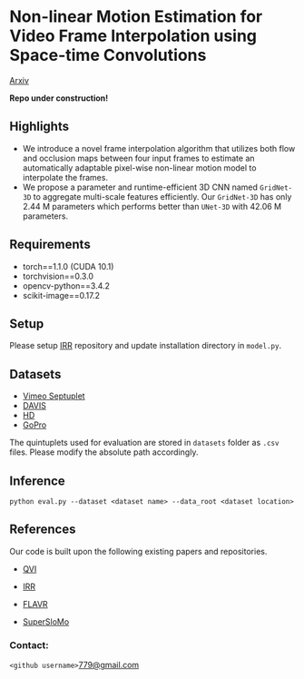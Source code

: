 # Non-linear Motion Estimation for Video Frame Interpolation using Space-time Convolutions

[Arxiv](https://arxiv.org/abs/2201.11407)

**Repo under construction!**

## Highlights 

- We introduce a novel frame interpolation algorithm that utilizes both flow and occlusion maps between 
four input frames to estimate an automatically adaptable pixel-wise non-linear motion model to interpolate
the frames.
- We propose a parameter and runtime-efficient 3D CNN named `GridNet-3D` to aggregate multi-scale
features efficiently. Our `GridNet-3D` has only 2.44 M parameters which performs better than `UNet-3D` with 
42.06 M parameters. 

## Requirements

- torch==1.1.0 (CUDA 10.1)
- torchvision==0.3.0
- opencv-python==3.4.2
- scikit-image==0.17.2


## Setup

Please setup [IRR](https://github.com/visinf/irr) repository and update installation directory in `model.py`.

## Datasets

- [Vimeo Septuplet](http://data.csail.mit.edu/tofu/dataset/vimeo_septuplet.zip)
- [DAVIS](https://data.vision.ee.ethz.ch/csergi/share/davis/DAVIS-2017-trainval-480p.zip)
- [HD](https://drive.google.com/drive/folders/191AIvKT1ofekHe0CN3co3O-izgamhETE?usp=sharing) 
- [GoPro](https://drive.google.com/file/d/1rJTmM9_mLCNzBUUhYIGldBYgup279E_f/view)

The quintuplets used for evaluation are stored in `datasets` folder as `.csv` files. Please modify the absolute path accordingly.

## Inference 

```
python eval.py --dataset <dataset name> --data_root <dataset location>
```


## References

Our code is built upon the following existing papers and repositories.

- [QVI](https://sites.google.com/view/xiangyuxu/qvi_nips19) 

- [IRR](https://github.com/visinf/irr) 

- [FLAVR](https://tarun005.github.io/FLAVR/)

- [SuperSloMo](https://github.com/avinashpaliwal/Super-SloMo)


### Contact:

`<github username>`779@gmail.com

